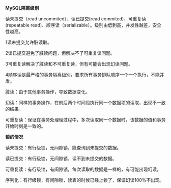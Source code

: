 **MySQL隔离级别**

读未提交（read uncommited）、读已提交(read commited)、可重复读(repeatable read)、顺序读（serializable）。级别由低到高，并发性越差，安全性越高。

1读未提交允许脏读取。

2读已提交避免了脏读问题，但解决不了可重复读问题。

3可重复读解决了脏读和不可重复读，但有可能会出现幻读问题。

4顺序读是最严格的事务隔离级别，要求所有事务排队顺序一个一个执行，不能并发。

脏读：由于其他事务操作，导致数据变化。

幻读：同样的事务操作，在前后两个时间段执行同一个数据项的读取，出现不一致的结果。

可重复读：保证在事务处理理过程中，多次读取同一个数据时，该数据的值和事务开始时刻是一致的。

**锁的情况**

读未提交：有行级锁，无间隙锁，能查询到未提交的数据。

读已提交：有行级锁，无间隙锁，读不到未提交的数据。

可重复读：有行级锁，有间隙锁，每次读取的数据是一样的，有可能出现幻读。

序列化：有行级锁，有间隙锁，读表的时候已经上锁了，保证幻读100%不出现。
